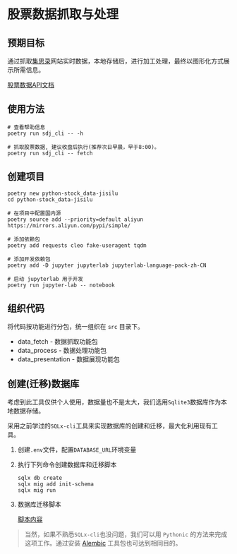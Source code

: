 # 股票数据抓取与处理

## 预期目标

通过抓取[集思录](https://www.jisilu.cn/)网站实时数据，本地存储后，进行加工处理，最终以图形化方式展示所需信息。

[股票数据API文档](./api/README.md)


## 使用方法

```shell
# 查看帮助信息
poetry run sdj_cli -- -h

# 抓取股票数据, 建议收盘后执行(推荐次日早晨，早于8:00)。
poetry run sdj_cli -- fetch
```

## 创建项目

```shell
poetry new python-stock_data-jisilu
cd python-stock_data-jisilu

# 在项目中配置国内源
poetry source add --priority=default aliyun https://mirrors.aliyun.com/pypi/simple/

# 添加依赖包
poetry add requests cleo fake-useragent tqdm

# 添加开发依赖包
poetry add -D jupyter jupyterlab jupyterlab-language-pack-zh-CN

# 启动 jupyterlab 用于开发
poetry run jupyter-lab -- notebook
```


## 组织代码

将代码按功能进行分包，统一组织在 `src` 目录下。

- data_fetch - 数据抓取功能包
- data_process - 数据处理功能包
- data_presentation - 数据展现功能包


## 创建(迁移)数据库

考虑到此工具仅供个人使用，数据量也不是太大，我们选用`Sqlite3`数据库作为本地数据存储。

采用之前学过的`SQLx-cli`工具来实现数据库的创建和迁移，最大化利用现有工具。

1. 创建`.env`文件，配置`DATABASE_URL`环境变量

2. 执行下列命令创建数据库和迁移脚本
    ```
    sqlx db create
    sqlx mig add init-schema
    sqlx mig run
    ```

3. 数据库迁移脚本

    [脚本内容](./migrations/20230804133155_init-schema.sql)

> 当然，如果不熟悉`SQLx-cli`也没问题，我们可以用 `Pythonic` 的方法来完成这项工作。通过安装 [Alembic](https://alembic.sqlalchemy.org/) 工具包也可达到相同目的。
